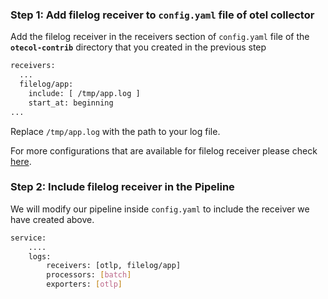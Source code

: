 ### Step 1: Add filelog receiver to `config.yaml` file of otel collector

Add the filelog receiver in the receivers section of `config.yaml` file of the **`otecol-contrib`** directory that you created in the previous step

```bash
receivers:
  ...
  filelog/app:
    include: [ /tmp/app.log ]
    start_at: beginning
...
```
Replace `/tmp/app.log` with the path to your log file.

For more configurations that are available for filelog receiver please check [here](https://github.com/open-telemetry/opentelemetry-collector-contrib/tree/main/receiver/filelogreceiver).

### Step 2: Include filelog receiver in the Pipeline
We will modify our pipeline inside `config.yaml` to include the receiver we have created above.
```bash
service:
    ....
    logs:
        receivers: [otlp, filelog/app]
        processors: [batch]
        exporters: [otlp]
```